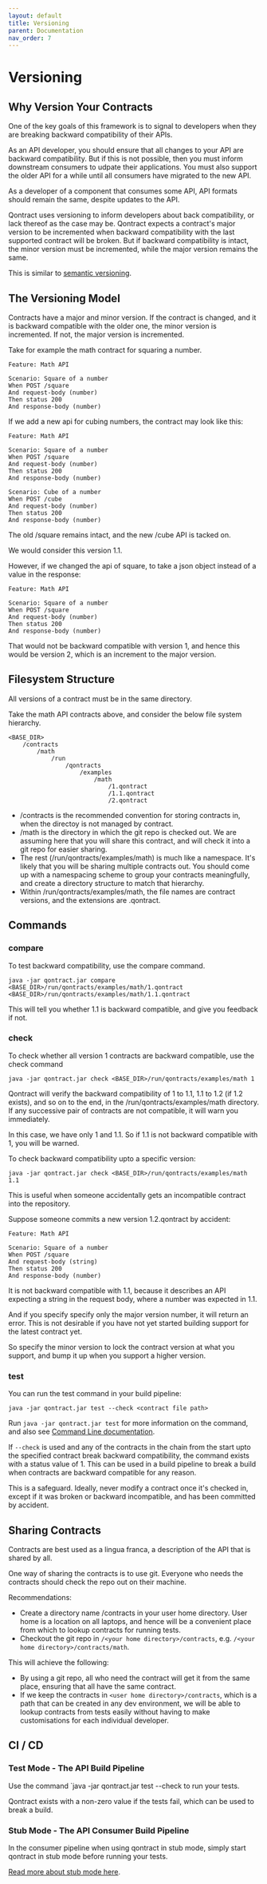 ```yaml
---
layout: default
title: Versioning
parent: Documentation
nav_order: 7
---
```

Versioning
==========

## Why Version Your Contracts

One of the key goals of this framework is to signal to developers when they are breaking backward compatibility of their APIs.

As an API developer, you should ensure that all changes to your API are backward compatibility. But if this is not possible, then you must inform downstream consumers to udpate their applications. You must also support the older API for a while until all consumers have migrated to the new API.

As a developer of a component that consumes some API, API formats should remain the same, despite updates to the API.

Qontract uses versioning to inform developers about back compatibility, or lack thereof as the case may be. Qontract expects a contract's major version to be incremented when backward compatibility with the last supported contract will be broken. But if backward compatibility is intact, the minor version must be incremented, while the major version remains the same.

This is similar to [semantic versioning](https://semver.org).

## The Versioning Model

Contracts have a major and minor version. If the contract is changed, and it is backward compatible with the older one, the minor version is incremented. If not, the major version is incremented.

Take for example the math contract for squaring a number.

```gherkin
Feature: Math API

Scenario: Square of a number
When POST /square
And request-body (number)
Then status 200
And response-body (number)
```

If we add a new api for cubing numbers, the contract may look like this:

```gherkin
Feature: Math API

Scenario: Square of a number
When POST /square
And request-body (number)
Then status 200
And response-body (number)

Scenario: Cube of a number
When POST /cube
And request-body (number)
Then status 200
And response-body (number)
```

The old /square remains intact, and the new /cube API is tacked on.

We would consider this version 1.1.

However, if we changed the api of square, to take a json object instead of a value in the response:

```gherkin
Feature: Math API

Scenario: Square of a number
When POST /square
And request-body (number)
Then status 200
And response-body (number)
```

That would not be backward compatible with version 1, and hence this would be version 2, which is an increment to the major version.

## Filesystem Structure

All versions of a contract must be in the same directory.

Take the math API contracts above, and consider the below file system hierarchy.

    <BASE_DIR>
        /contracts
            /math
                /run
                    /qontracts
                        /examples
                            /math
                                /1.qontract
                                /1.1.qontract
                                /2.qontract

- /contracts is the recommended convention for storing contracts in, when the directoy is not managed by contract.
- /math is the directory in which the git repo is checked out. We are assuming here that you will share this contract, and will check it into a git repo for easier sharing.
- The rest (/run/qontracts/examples/math) is much like a namespace. It's likely that you will be sharing multiple contracts out. You should come up with a namespacing scheme to group your contracts meaningfully, and create a directory structure to match that hierarchy.
- Within /run/qontracts/examples/math, the file names are contract versions, and the extensions are .qontract.

## Commands

### compare
To test backward compatibility, use the compare command.

    java -jar qontract.jar compare <BASE_DIR>/run/qontracts/examples/math/1.qontract <BASE_DIR>/run/qontracts/examples/math/1.1.qontract

This will tell you whether 1.1 is backward compatible, and give you feedback if not.

### check

To check whether all version 1 contracts are backward compatible, use the check command

    java -jar qontract.jar check <BASE_DIR>/run/qontracts/examples/math 1

Qontract will verify the backward compatibility of 1 to 1.1, 1.1 to 1.2 (if 1.2 exists), and so on to the end, in the /run/qontracts/examples/math directory. If any successive pair of contracts are not compatible, it will warn you immediately.

In this case, we have only 1 and 1.1. So if 1.1 is not backward compatible with 1, you will be warned.

To check backward compatibility upto a specific version:

    java -jar qontract.jar check <BASE_DIR>/run/qontracts/examples/math 1.1

This is useful when someone accidentally gets an incompatible contract into the repository.

Suppose someone commits a new version 1.2.qontract by accident:

```gherkin
Feature: Math API

Scenario: Square of a number
When POST /square
And request-body (string)
Then status 200
And response-body (number)
```

It is not backward compatible with 1.1, because it describes an API expecting a string in the request body, where a number was expected in 1.1.

And if you specify specify only the major version number, it will return an error. This is not desirable if you have not yet started building support for the latest contract yet.

So specify the minor version to lock the contract version at what you support, and bump it up when you support a higher version.

### test

You can run the test command in your build pipeline:

    java -jar qontract.jar test --check <contract file path>

Run `java -jar qontract.jar test` for more information on the command, and also see [Command Line documentation](/documentation/command_line.html#test-mode).

If `--check` is used and any of the contracts in the chain from the start upto the specified contract break backward compatibility, the command exists with a status value of 1. This can be used in a build pipeline to break a build when contracts are backward compatible for any reason.

This is a safeguard. Ideally, never modify a contract once it's checked in, except if it was broken or backward incompatible, and has been committed by accident.

## Sharing Contracts

Contracts are best used as a lingua franca, a description of the API that is shared by all.

One way of sharing the contracts is to use git. Everyone who needs the contracts should check the repo out on their machine.

Recommendations:
- Create a directory name /contracts in your user home directory. User home is a location on all laptops, and hence will be a convenient place from which to lookup contracts for running tests.
- Checkout the git repo in `/<your home directory>/contracts`, e.g. `/<your home directory>/contracts/math`.

This will achieve the following:
- By using a git repo, all who need the contract will get it from the same place, ensuring that all have the same contract.
- If we keep the contracts in `<user home directory>/contracts`, which is a path that can be created in any dev environment, we will be able to lookup contracts from tests easily without having to make customisations for each individual developer.

## CI / CD

### Test Mode - The API Build Pipeline

Use the command `java -jar qontract.jar test --check <contract file path with minor version> to run your tests.

Qontract exists with a non-zero value if the tests fail, which can be used to break a build.

### Stub Mode - The API Consumer Build Pipeline

In the consumer pipeline when using qontract in stub mode, simply start qontract in stub mode before running your tests.

[Read more about stub mode here](/documentation/command_line.html#stub-mode).
